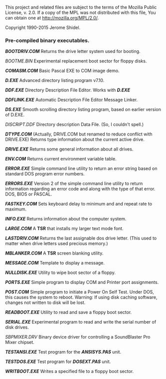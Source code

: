 This project and related files are subject to the terms of the Mozilla Public License, 
v. 2.0. If a copy of the MPL was not distributed with this file, You can obtain one at 
http://mozilla.org/MPL/2.0/.

Copyright 1990-2015 Jerome Shidel.

### Pre-compiled binary executables.

**_BOOTDRIV.COM_** Returns the drive letter system used for booting.

_BOOTME.BIN_ Experimental replacement boot sector for floppy disks. 

**_COMASM.COM_** Basic Pascal EXE to COM image demo.

**_D.EXE_** Advanced directory listing program v7.10.

**_DDF.EXE_** Directory Description File Editor. Works with **_D.EXE_**

**_DDFLINK.EXE_** Automatic Description File Editor Message Linker.

**_DS.EXE_** Smooth scrolling directory listing program, based on earlier version of D.EXE.

_DISCRIPT.DDF_ Directory description Data File. (So, I couldn't spell.) 

**_DTYPE.COM_** (Actually, DRIVE.COM but renamed to reduce conflict with DRIVE.EXE)
Returns type information about the current active drive.

**_DRIVE.EXE_** Returns some general information about all drives.

**_ENV.COM_** Returns current environment variable table.

**_ERROR.EXE_** Simple command line utility to return an error string based on standard
DOS program error numbers.

**_ERRORS.EXE_** Version 2 of the simple command line utility to return information regarding 
an error code and along with the type of that error. DOS, BIOS or PASCAL. 

**_FASTKEY.COM_** Sets keyboard delay to minimum and and repeat rate to maximum.

**_INFO.EXE_** Returns information about the computer system.

**_LARGE.COM_** A **TSR** that installs my larger text mode font.

**_LASTDRIV.COM_** Returns the last assignable dos drive letter. (This used to matter when drive letters used precious memory.)

**_MBLANKER.COM_** A **TSR** screen blanking utility.

**_MESSAGE.COM_** Template to display a message. 

**_NULLDISK.EXE_** Utility to wipe boot sector of a floppy.

**_PORTS.EXE_** Simple program to display COM and Printer port assignments.

**_POST.COM_** Simple program to initiate a Power On Self Test. Under DOS, this causes the 
system to reboot. Warning: If using disk caching software, changes not written to disk
will be lost.

**_READBOOT.EXE_** Utility to read and save a floppy boot sector.

**_SERIAL.EXE_** Experimental program to read and write the serial number of disk drives.

_SBPMIXER.DRV_ Binary device driver for controlling a SoundBlaster Pro Mixer chipset.

**_TESTANSI.EXE_** Test program for the **_ANSISYS.PAS_** unit. 

**_TESTDOS.EXE_** Test program for **_DOSEXT.PAS_** unit.

**_WRITBOOT.EXE_** Writes a specified file to a floppy boot sector.
